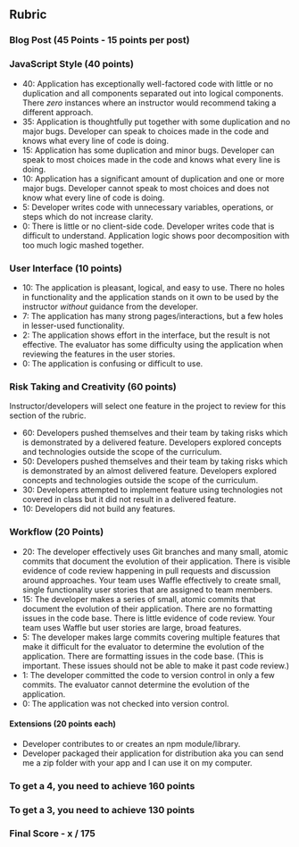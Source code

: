 ## Rubric

### Blog Post (45 Points - 15 points per post)

### JavaScript Style (40 points)

* 40: Application has exceptionally well-factored code with little or no duplication and all components separated out into logical components. There _zero_ instances where an instructor would recommend taking a different approach.
* 35: Application is thoughtfully put together with some duplication and no major bugs. Developer can speak to choices made in the code and knows what every line of code is doing.
* 15: Application has some duplication and minor bugs. Developer can speak to most choices made in the code and knows what every line is doing.
* 10: Application has a significant amount of duplication and one or more major bugs. Developer cannot speak to most choices and does not know what every line of code is doing.
* 5: Developer writes code with unnecessary variables, operations, or steps which do not increase clarity.
* 0: There is little or no client-side code. Developer writes code that is difficult to understand. Application logic shows poor decomposition with too much logic mashed together.

### User Interface (10 points)

* 10: The application is pleasant, logical, and easy to use. There no holes in functionality and the application stands on it own to be used by the instructor _without_ guidance from the developer.
* 7: The application has many strong pages/interactions, but a few holes in lesser-used functionality.
* 2: The application shows effort in the interface, but the result is not effective. The evaluator has some difficulty using the application when reviewing the features in the user stories.
* 0: The application is confusing or difficult to use.

### Risk Taking and Creativity (60 points)

Instructor/developers will select one feature in the project to review for this section of the rubric.

- 60: Developers pushed themselves and their team by taking risks which is demonstrated by a delivered feature. Developers explored concepts and technologies outside the scope of the curriculum.
- 50: Developers pushed themselves and their team by taking risks which is demonstrated by an almost delivered feature. Developers explored concepts and technologies outside the scope of the curriculum.
- 30: Developers attempted to implement feature using technologies not covered in class but it did not result in a delivered feature.
- 10: Developers did not build any features.

### Workflow (20 Points)

* 20: The developer effectively uses Git branches and many small, atomic commits that document the evolution of their application. There is visible evidence of code review happening in pull requests and discussion around approaches. Your team uses Waffle effectively to create small, single functionality user stories that are assigned to team members.
* 15: The developer makes a series of small, atomic commits that document the evolution of their application. There are no formatting issues in the code base. There is little evidence of code review. Your team uses Waffle but user stories are large, broad features.
* 5: The developer makes large commits covering multiple features that make it difficult for the evaluator to determine the evolution of the application. There are formatting issues in the code base. (This is important. These issues should not be able to make it past code review.)
* 1: The developer committed the code to version control in only a few commits. The evaluator cannot determine the evolution of the application.
* 0: The application was not checked into version control.

#### Extensions (20 points each)

- Developer contributes to or creates an npm module/library.
- Developer packaged their application for distribution aka you can send me a zip folder with your app and I can use it on my computer.

### To get a 4, you need to achieve 160 points
### To get a 3, you need to achieve 130 points

### Final Score - x / 175
